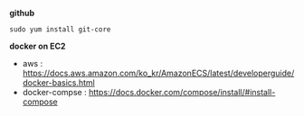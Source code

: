 **github**
```
sudo yum install git-core
```
 
**docker on EC2**
- aws : https://docs.aws.amazon.com/ko_kr/AmazonECS/latest/developerguide/docker-basics.html
- docker-compse : https://docs.docker.com/compose/install/#install-compose
